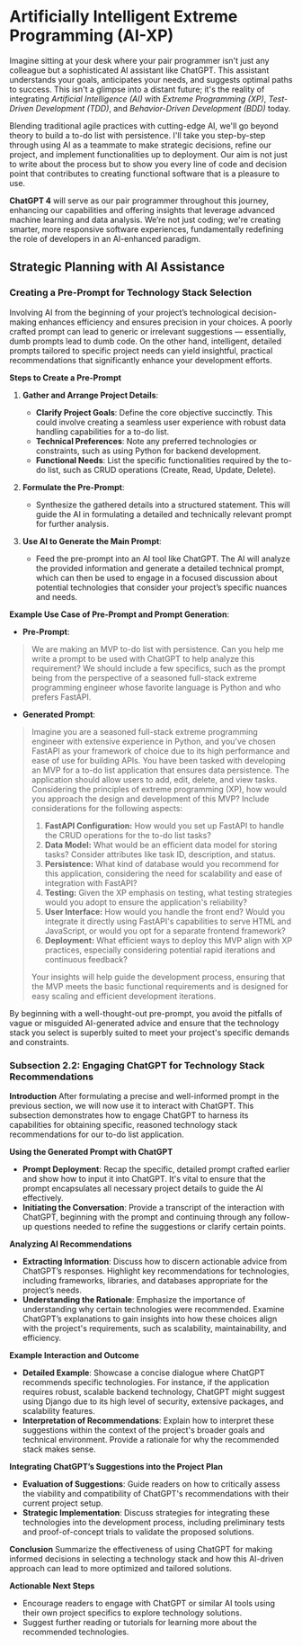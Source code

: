 # Artificially Intelligent Extreme Programming (AI-XP)

Imagine sitting at your desk where your pair programmer isn't just any colleague but a sophisticated AI assistant like ChatGPT. This assistant understands your goals, anticipates your needs, and suggests optimal paths to success. This isn't a glimpse into a distant future; it's the reality of integrating _Artificial Intelligence (AI)_ with _Extreme Programming (XP)_, _Test-Driven Development (TDD)_, and _Behavior-Driven Development (BDD)_ today.

Blending traditional agile practices with cutting-edge AI, we'll go beyond theory to build a to-do list with persistence. I'll take you step-by-step through using AI as a teammate to make strategic decisions, refine our project, and implement functionalities up to deployment. Our aim is not just to write about the process but to show you every line of code and decision point that contributes to creating functional software that is a pleasure to use.

**ChatGPT 4** will serve as our pair programmer throughout this journey, enhancing our capabilities and offering insights that leverage advanced machine learning and data analysis. We’re not just coding; we're creating smarter, more responsive software experiences, fundamentally redefining the role of developers in an AI-enhanced paradigm.

## Strategic Planning with AI Assistance

### Creating a Pre-Prompt for Technology Stack Selection

Involving AI from the beginning of your project’s technological decision-making enhances efficiency and ensures precision in your choices. A poorly crafted prompt can lead to generic or irrelevant suggestions — essentially, dumb prompts lead to dumb code. On the other hand, intelligent, detailed prompts tailored to specific project needs can yield insightful, practical recommendations that significantly enhance your development efforts.

**Steps to Create a Pre-Prompt**

1. **Gather and Arrange Project Details**:

   - **Clarify Project Goals**: Define the core objective succinctly. This could involve creating a seamless user experience with robust data handling capabilities for a to-do list.
   - **Technical Preferences**: Note any preferred technologies or constraints, such as using Python for backend development.
   - **Functional Needs**: List the specific functionalities required by the to-do list, such as CRUD operations (Create, Read, Update, Delete).

2. **Formulate the Pre-Prompt**:

   - Synthesize the gathered details into a structured statement. This will guide the AI in formulating a detailed and technically relevant prompt for further analysis.

3. **Use AI to Generate the Main Prompt**:
   - Feed the pre-prompt into an AI tool like ChatGPT. The AI will analyze the provided information and generate a detailed technical prompt, which can then be used to engage in a focused discussion about potential technologies that consider your project’s specific nuances and needs.

**Example Use Case of Pre-Prompt and Prompt Generation**:

- **Pre-Prompt**:

> We are making an MVP to-do list with persistence. Can you help me write a prompt to be used with ChatGPT to help analyze this requirement? We should include a few specifics, such as the prompt being from the perspective of a seasoned full-stack extreme programming engineer whose favorite language is Python and who prefers FastAPI.

- **Generated Prompt**:

> Imagine you are a seasoned full-stack extreme programming engineer with extensive experience in Python, and you've chosen FastAPI as your framework of choice due to its high performance and ease of use for building APIs. You have been tasked with developing an MVP for a to-do list application that ensures data persistence. The application should allow users to add, edit, delete, and view tasks. Considering the principles of extreme programming (XP), how would you approach the design and development of this MVP? Include considerations for the following aspects:
>
> 1. **FastAPI Configuration:** How would you set up FastAPI to handle the CRUD operations for the to-do list tasks?
> 2. **Data Model:** What would be an efficient data model for storing tasks? Consider attributes like task ID, description, and status.
> 3. **Persistence:** What kind of database would you recommend for this application, considering the need for scalability and ease of integration with FastAPI?
> 4. **Testing:** Given the XP emphasis on testing, what testing strategies would you adopt to ensure the application's reliability?
> 5. **User Interface:** How would you handle the front end? Would you integrate it directly using FastAPI's capabilities to serve HTML and JavaScript, or would you opt for a separate frontend framework?
> 6. **Deployment:** What efficient ways to deploy this MVP align with XP practices, especially considering potential rapid iterations and continuous feedback?
>
> Your insights will help guide the development process, ensuring that the MVP meets the basic functional requirements and is designed for easy scaling and efficient development iterations.

By beginning with a well-thought-out pre-prompt, you avoid the pitfalls of vague or misguided AI-generated advice and ensure that the technology stack you select is superbly suited to meet your project's specific demands and constraints.

### Subsection 2.2: Engaging ChatGPT for Technology Stack Recommendations

**Introduction**
After formulating a precise and well-informed prompt in the previous section, we will now use it to interact with ChatGPT. This subsection demonstrates how to engage ChatGPT to harness its capabilities for obtaining specific, reasoned technology stack recommendations for our to-do list application.

**Using the Generated Prompt with ChatGPT**

- **Prompt Deployment**: Recap the specific, detailed prompt crafted earlier and show how to input it into ChatGPT. It's vital to ensure that the prompt encapsulates all necessary project details to guide the AI effectively.
- **Initiating the Conversation**: Provide a transcript of the interaction with ChatGPT, beginning with the prompt and continuing through any follow-up questions needed to refine the suggestions or clarify certain points.

**Analyzing AI Recommendations**

- **Extracting Information**: Discuss how to discern actionable advice from ChatGPT’s responses. Highlight key recommendations for technologies, including frameworks, libraries, and databases appropriate for the project’s needs.
- **Understanding the Rationale**: Emphasize the importance of understanding why certain technologies were recommended. Examine ChatGPT’s explanations to gain insights into how these choices align with the project's requirements, such as scalability, maintainability, and efficiency.

**Example Interaction and Outcome**

- **Detailed Example**: Showcase a concise dialogue where ChatGPT recommends specific technologies. For instance, if the application requires robust, scalable backend technology, ChatGPT might suggest using Django due to its high level of security, extensive packages, and scalability features.
- **Interpretation of Recommendations**: Explain how to interpret these suggestions within the context of the project's broader goals and technical environment. Provide a rationale for why the recommended stack makes sense.

**Integrating ChatGPT’s Suggestions into the Project Plan**

- **Evaluation of Suggestions**: Guide readers on how to critically assess the viability and compatibility of ChatGPT's recommendations with their current project setup.
- **Strategic Implementation**: Discuss strategies for integrating these technologies into the development process, including preliminary tests and proof-of-concept trials to validate the proposed solutions.

**Conclusion**
Summarize the effectiveness of using ChatGPT for making informed decisions in selecting a technology stack and how this AI-driven approach can lead to more optimized and tailored solutions.

**Actionable Next Steps**

- Encourage readers to engage with ChatGPT or similar AI tools using their own project specifics to explore technology solutions.
- Suggest further reading or tutorials for learning more about the recommended technologies.

